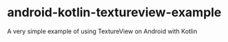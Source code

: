 # android-kotlin-textureview-example
A very simple example of using TextureView on Android with Kotlin
